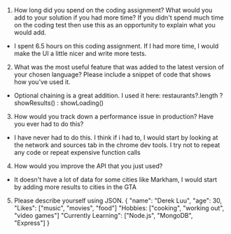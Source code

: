 1. How long did you spend on the coding assignment? What would you add to your
solution if you had more time? If you didn't spend much time on the coding test
then use this as an opportunity to explain what you would add.

  - I spent 6.5 hours on this coding assignment. If I had more time, I would make the UI a little nicer and write more tests.

2. What was the most useful feature that was added to the latest version of your
chosen language? Please include a snippet of code that shows how you've used
it.
  - Optional chaining is a great addition. I used it here: restaurants?.length ? showResults() : showLoading()

3. How would you track down a performance issue in production? Have you ever
had to do this?
  - I have never had to do this. I think if i had to, I would start by looking at the network and sources tab in the chrome dev tools. I try not to repeat any code or repeat expensive function calls

4. How would you improve the API that you just used?
  - It doesn't have a lot of data for some cities like Markham, I would start by adding more results to cities in the GTA

5. Please describe yourself using JSON.
{
  "name": "Derek Luu",
  "age": 30,
  "Likes": ["music", "movies", "food"]
  "Hobbies: ["cooking", "working out", "video games"]
  "Currently Learning": ["Node.js", "MongoDB", "Express"]
}


<!-- This project was bootstrapped with [Create React App](https://github.com/facebook/create-react-app), using the [Redux](https://redux.js.org/) and [Redux Toolkit](https://redux-toolkit.js.org/) template.

## Available Scripts

In the project directory, you can run:

### `npm start`

Runs the app in the development mode.<br />
Open [http://localhost:3000](http://localhost:3000) to view it in the browser.

The page will reload if you make edits.<br />
You will also see any lint errors in the console.

### `npm test`

Launches the test runner in the interactive watch mode.<br />
See the section about [running tests](https://facebook.github.io/create-react-app/docs/running-tests) for more information.

### `npm run build`

Builds the app for production to the `build` folder.<br />
It correctly bundles React in production mode and optimizes the build for the best performance.

The build is minified and the filenames include the hashes.<br />
Your app is ready to be deployed!

See the section about [deployment](https://facebook.github.io/create-react-app/docs/deployment) for more information.

### `npm run eject`

**Note: this is a one-way operation. Once you `eject`, you can’t go back!**

If you aren’t satisfied with the build tool and configuration choices, you can `eject` at any time. This command will remove the single build dependency from your project.

Instead, it will copy all the configuration files and the transitive dependencies (Webpack, Babel, ESLint, etc) right into your project so you have full control over them. All of the commands except `eject` will still work, but they will point to the copied scripts so you can tweak them. At this point you’re on your own.

You don’t have to ever use `eject`. The curated feature set is suitable for small and middle deployments, and you shouldn’t feel obligated to use this feature. However we understand that this tool wouldn’t be useful if you couldn’t customize it when you are ready for it.

## Learn More

You can learn more in the [Create React App documentation](https://facebook.github.io/create-react-app/docs/getting-started).

To learn React, check out the [React documentation](https://reactjs.org/).

### Code Splitting

This section has moved here: https://facebook.github.io/create-react-app/docs/code-splitting

### Analyzing the Bundle Size

This section has moved here: https://facebook.github.io/create-react-app/docs/analyzing-the-bundle-size

### Making a Progressive Web App

This section has moved here: https://facebook.github.io/create-react-app/docs/making-a-progressive-web-app

### Advanced Configuration

This section has moved here: https://facebook.github.io/create-react-app/docs/advanced-configuration

### Deployment

This section has moved here: https://facebook.github.io/create-react-app/docs/deployment

### `npm run build` fails to minify

This section has moved here: https://facebook.github.io/create-react-app/docs/troubleshooting#npm-run-build-fails-to-minify -->
